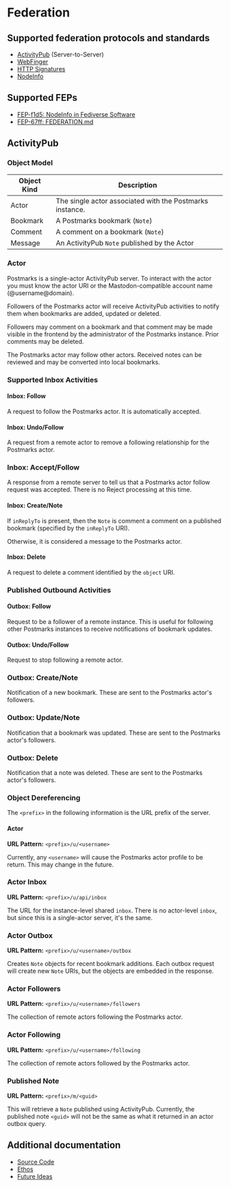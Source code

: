 # Federation

## Supported federation protocols and standards

- [ActivityPub](https://www.w3.org/TR/activitypub/) (Server-to-Server)
- [WebFinger](https://webfinger.net/)
- [HTTP Signatures](https://datatracker.ietf.org/doc/html/draft-cavage-http-signatures)
- [NodeInfo](https://nodeinfo.diaspora.software/)

## Supported FEPs

- [FEP-f1d5: NodeInfo in Fediverse Software](https://codeberg.org/fediverse/fep/src/branch/main/fep/f1d5/fep-f1d5.md)
- [FEP-67ff: FEDERATION.md](https://codeberg.org/fediverse/fep/src/branch/main/fep/67ff/fep-67ff.md)

## ActivityPub

### Object Model

| Object Kind | Description                                              |
| ----------- | -------------------------------------------------------- |
| Actor       | The single actor associated with the Postmarks instance. |
| Bookmark    | A Postmarks bookmark (`Note`)                            |
| Comment     | A comment on a bookmark (`Note`)                         |
| Message     | An ActivityPub `Note` published by the Actor             |

### Actor

Postmarks is a single-actor ActivityPub server. To interact with the actor you must know the actor URI or the Mastodon-compatible account name (@username@domain).

Followers of the Postmarks actor will receive ActivityPub activities to notify them when bookmarks are added, updated or deleted.

Followers may comment on a bookmark and that comment may be made visible in the frontend by the administrator of the Postmarks instance. Prior comments may be deleted.

The Postmarks actor may follow other actors. Received notes can be reviewed and may be converted into local bookmarks.

### Supported Inbox Activities

#### Inbox: Follow

A request to follow the Postmarks actor. It is automatically accepted.

#### Inbox: Undo/Follow

A request from a remote actor to remove a following relationship for the Postmarks actor.

### Inbox: Accept/Follow

A response from a remote server to tell us that a Postmarks actor follow request was accepted. There is no Reject processing at this time.

#### Inbox: Create/Note

If `inReplyTo` is present, then the `Note` is comment a comment on a published bookmark (specified by the `inReplyTo` URI).

Otherwise, it is considered a message to the Postmarks actor.

#### Inbox: Delete

A request to delete a comment identified by the `object` URI.

### Published Outbound Activities

#### Outbox: Follow

Request to be a follower of a remote instance. This is useful for following other Postmarks instances to receive notifications of bookmark updates.

#### Outbox: Undo/Follow

Request to stop following a remote actor.

### Outbox: Create/Note

Notification of a new bookmark. These are sent to the Postmarks actor's followers.

### Outbox: Update/Note

Notification that a bookmark was updated. These are sent to the Postmarks actor's followers.

### Outbox: Delete

Notification that a note was deleted. These are sent to the Postmarks actor's followers.

### Object Dereferencing

The `<prefix>` in the following information is the URL prefix of the server.

#### Actor

**URL Pattern:** `<prefix>/u/<username>`

Currently, any `<username>` will cause the Postmarks actor profile to be return. This may change in the future.

### Actor Inbox

**URL Pattern:** `<prefix>/u/api/inbox`

The URL for the instance-level shared `inbox`. There is no actor-level `inbox`, but since this is a single-actor server, it's the same.

### Actor Outbox

**URL Pattern:** `<prefix>/u/<username>/outbox`

Creates `Note` objects for recent bookmark additions. Each outbox request will create new `Note` URIs, but the objects are embedded in the response.

### Actor Followers

**URL Pattern:** `<prefix>/u/<username>/followers`

The collection of remote actors following the Postmarks actor.

### Actor Following

**URL Pattern:** `<prefix>/u/<username>/following`

The collection of remote actors followed by the Postmarks actor.

### Published Note

**URL Pattern:** `<prefix>/m/<guid>`

This will retrieve a `Note` published using ActivityPub. Currently, the published note `<guid>` will not be the same as what it returned in an actor outbox query.

## Additional documentation

- [Source Code](https://github.com/ckolderup/postmarks)
- [Ethos](https://casey.kolderup.org/notes/edf3a659f52528da103ea4dcbb09f66f.html)
- [Future Ideas](https://casey.kolderup.org/notes/9307f6d67bbfedbd215ae2d09caeab39.html)
